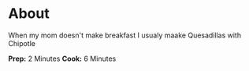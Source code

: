 # About
 
When my mom doesn't make breakfast I usualy maake Quesadillas with Chipotle

**Prep:** 2 Minutes
**Cook:** 6 Minutes


